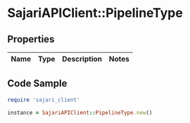 # SajariAPIClient::PipelineType

## Properties

| Name | Type | Description | Notes |
| ---- | ---- | ----------- | ----- |

## Code Sample

```ruby
require 'sajari_client'

instance = SajariAPIClient::PipelineType.new()
```

